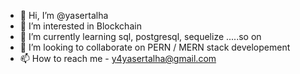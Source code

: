 - 👋 Hi, I’m @yasertalha
- 👀 I’m interested in Blockchain
- 🌱 I’m currently learning sql, postgresql, sequelize .....so on
- 💞️ I’m looking to collaborate on PERN / MERN stack developement
- 📫 How to reach me - y4yasertalha@gmail.com

<!---
yasertalha/yasertalha is a ✨ special ✨ repository because its `README.md` (this file) appears on your GitHub profile.
You can click the Preview link to take a look at your changes.
--->
